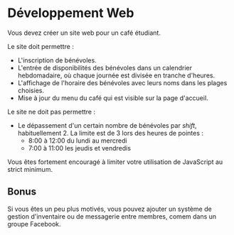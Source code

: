 # Développement Web

Vous devez créer un site web pour un café étudiant.

Le site doit permettre :

* L'inscription de bénévoles.
* L'entrée de disponibilités des bénévoles dans un calendrier hebdomadaire,
  où chaque journée est divisée en tranche d'heures.
* L'affichage de l'horaire des bénévoles avec leurs noms dans les plages
  choisies.
* Mise à jour du menu du café qui est visible sur la page d'accueil.

Le site ne doit pas permettre :

* Le dépassement d'un certain nombre de bénévoles par *shift*, habituellement 2.
  La limite est de 3 lors des heures de pointes :
  * 8:00 à 12:00 du lundi au mercredi
  * 7:00 à 11:00 les jeudis et vendredis

Vous êtes fortement encouragé à limiter votre utilisation de JavaScript au
strict minimum.

## Bonus

Si vous êtes un peu plus motivés, vous pouvez ajouter un système de gestion
d'inventaire ou de messagerie entre membres, comem dans un groupe Facebook.
